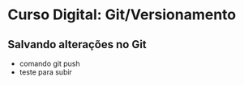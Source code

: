 # Curso Digital: Git/Versionamento

## Salvando alterações no Git
* comando git push
* teste para subir